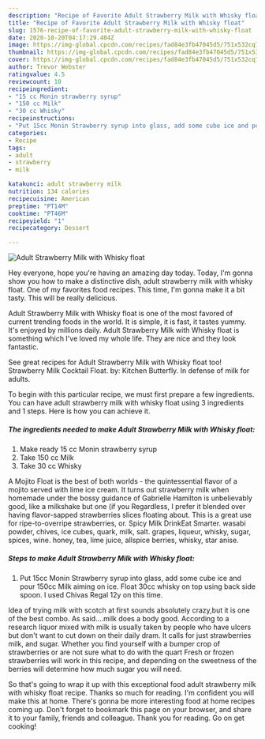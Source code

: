 ```yaml
---
description: "Recipe of Favorite Adult Strawberry Milk with Whisky float"
title: "Recipe of Favorite Adult Strawberry Milk with Whisky float"
slug: 1576-recipe-of-favorite-adult-strawberry-milk-with-whisky-float
date: 2020-10-20T04:17:29.404Z
image: https://img-global.cpcdn.com/recipes/fad84e3fb47045d5/751x532cq70/adult-strawberry-milk-with-whisky-float-recipe-main-photo.jpg
thumbnail: https://img-global.cpcdn.com/recipes/fad84e3fb47045d5/751x532cq70/adult-strawberry-milk-with-whisky-float-recipe-main-photo.jpg
cover: https://img-global.cpcdn.com/recipes/fad84e3fb47045d5/751x532cq70/adult-strawberry-milk-with-whisky-float-recipe-main-photo.jpg
author: Trevor Webster
ratingvalue: 4.5
reviewcount: 10
recipeingredient:
- "15 cc Monin strawberry syrup"
- "150 cc Milk"
- "30 cc Whisky"
recipeinstructions:
- "Put 15cc Monin Strawberry syrup into glass, add some cube ice and pour 150cc Milk aiming on ice. Float 30cc whisky on top using back side spoon. I used Chivas Regal 12y on this time."
categories:
- Recipe
tags:
- adult
- strawberry
- milk

katakunci: adult strawberry milk 
nutrition: 134 calories
recipecuisine: American
preptime: "PT14M"
cooktime: "PT46M"
recipeyield: "1"
recipecategory: Dessert

---
```



![Adult Strawberry Milk with Whisky float](https://img-global.cpcdn.com/recipes/fad84e3fb47045d5/751x532cq70/adult-strawberry-milk-with-whisky-float-recipe-main-photo.jpg)

Hey everyone, hope you're having an amazing day today. Today, I'm gonna show you how to make a distinctive dish, adult strawberry milk with whisky float. One of my favorites food recipes. This time, I'm gonna make it a bit tasty. This will be really delicious.

Adult Strawberry Milk with Whisky float is one of the most favored of current trending foods in the world. It is simple, it is fast, it tastes yummy. It's enjoyed by millions daily. Adult Strawberry Milk with Whisky float is something which I've loved my whole life. They are nice and they look fantastic.

See great recipes for Adult Strawberry Milk with Whisky float too! Strawberry Milk Cocktail Float. by: Kitchen Butterfly. In defense of milk for adults.


To begin with this particular recipe, we must first prepare a few ingredients. You can have adult strawberry milk with whisky float using 3 ingredients and 1 steps. Here is how you can achieve it.

<!--inarticleads1-->

##### The ingredients needed to make Adult Strawberry Milk with Whisky float:

1. Make ready 15 cc Monin strawberry syrup
1. Take 150 cc Milk
1. Take 30 cc Whisky


A Mojito Float is the best of both worlds - the quintessential flavor of a mojito served with lime ice cream. It turns out strawberry milk when homemade under the bossy guidance of Gabrielle Hamilton is unbelievably good, like a milkshake but one (if you Regardless, I prefer it blended over having flavor-sapped strawberries slices floating about. This is a great use for ripe-to-overripe strawberries, or. Spicy Milk DrinkEat Smarter. wasabi powder, chives, ice cubes, quark, milk, salt. grapes, liqueur, whisky, sugar, spices, wine. honey, tea, lime juice, allspice berries, whisky, star anise. 

<!--inarticleads2-->

##### Steps to make Adult Strawberry Milk with Whisky float:

1. Put 15cc Monin Strawberry syrup into glass, add some cube ice and pour 150cc Milk aiming on ice. Float 30cc whisky on top using back side spoon. I used Chivas Regal 12y on this time.


Idea of trying milk with scotch at first sounds absolutely crazy,but it is one of the best combo. As said….milk does a body good. According to a research liquor mixed with milk is usually taken by people who have ulcers but don&#39;t want to cut down on their daily dram. It calls for just strawberries milk, and sugar. Whether you find yourself with a bumper crop of strawberries or are not sure what to do with the quart Fresh or frozen strawberries will work in this recipe, and depending on the sweetness of the berries will determine how much sugar you will need. 

So that's going to wrap it up with this exceptional food adult strawberry milk with whisky float recipe. Thanks so much for reading. I'm confident you will make this at home. There's gonna be more interesting food at home recipes coming up. Don't forget to bookmark this page on your browser, and share it to your family, friends and colleague. Thank you for reading. Go on get cooking!
